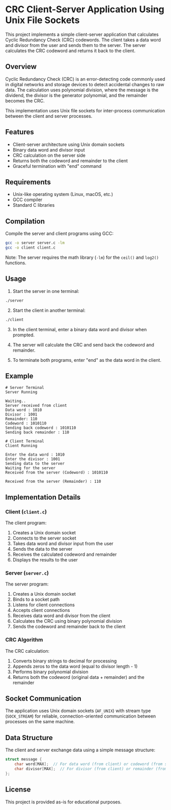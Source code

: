 # CRC Client-Server Application Using Unix File Sockets

This project implements a simple client-server application that calculates Cyclic Redundancy Check (CRC) codewords. The client takes a data word and divisor from the user and sends them to the server. The server calculates the CRC codeword and returns it back to the client.

## Overview

Cyclic Redundancy Check (CRC) is an error-detecting code commonly used in digital networks and storage devices to detect accidental changes to raw data. The calculation uses polynomial division, where the message is the dividend, the divisor is the generator polynomial, and the remainder becomes the CRC.

This implementation uses Unix file sockets for inter-process communication between the client and server processes.

## Features

- Client-server architecture using Unix domain sockets
- Binary data word and divisor input
- CRC calculation on the server side
- Returns both the codeword and remainder to the client
- Graceful termination with "end" command

## Requirements

- Unix-like operating system (Linux, macOS, etc.)
- GCC compiler
- Standard C libraries

## Compilation

Compile the server and client programs using GCC:

```bash
gcc -o server server.c -lm
gcc -o client client.c
```

Note: The server requires the math library (`-lm`) for the `ceil()` and `log2()` functions.

## Usage

1. Start the server in one terminal:

```bash
./server
```

2. Start the client in another terminal:

```bash
./client
```

3. In the client terminal, enter a binary data word and divisor when prompted.

4. The server will calculate the CRC and send back the codeword and remainder.

5. To terminate both programs, enter "end" as the data word in the client.

## Example

```
# Server Terminal
Server Running

Waiting..
Server received from client
Data word : 1010
Divisor : 1001
Remainder: 110
Codeword : 1010110
Sending back codeword : 1010110
Sending back remainder : 110

# Client Terminal
Client Running

Enter the data word : 1010
Enter the divisor : 1001
Sending data to the server
Waiting for the server
Received from the server (Codeword) : 1010110

Received from the server (Remainder) : 110
```

## Implementation Details

### Client (`client.c`)

The client program:
1. Creates a Unix domain socket
2. Connects to the server socket
3. Takes data word and divisor input from the user
4. Sends the data to the server
5. Receives the calculated codeword and remainder
6. Displays the results to the user

### Server (`server.c`)

The server program:
1. Creates a Unix domain socket
2. Binds to a socket path
3. Listens for client connections
4. Accepts client connections
5. Receives data word and divisor from the client
6. Calculates the CRC using binary polynomial division
7. Sends the codeword and remainder back to the client

### CRC Algorithm

The CRC calculation:
1. Converts binary strings to decimal for processing
2. Appends zeros to the data word (equal to divisor length - 1)
3. Performs binary polynomial division
4. Returns both the codeword (original data + remainder) and the remainder

## Socket Communication

The application uses Unix domain sockets (`AF_UNIX`) with stream type (`SOCK_STREAM`) for reliable, connection-oriented communication between processes on the same machine.

## Data Structure

The client and server exchange data using a simple message structure:

```c
struct message {
    char word[MAX];  // For data word (from client) or codeword (from server)
    char divisor[MAX];  // For divisor (from client) or remainder (from server)
};
```

## License

This project is provided as-is for educational purposes.